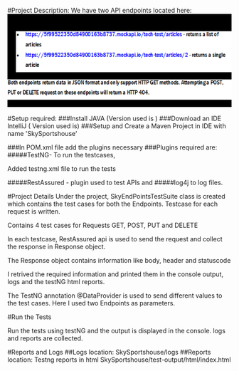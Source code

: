 #Project Description:
We have two API endpoints located here:
    ![img.png](img.png)  

#Setup required:
###Install JAVA (Version used is )
###Download an IDE IntelliJ ( Version used is)
###Setup and Create a Maven Project in IDE with name 'SkySportshouse'

###In POM.xml file add the plugins necessary 
###Plugins required are:
#####TestNG- To run the testcases, 

Added testng.xml file to run the tests

#####RestAssured - plugin used to test APIs and 
#####log4j to log files.

#Project Details
Under the project, SkyEndPointsTestSuite class is created which contains the test cases for both the Endpoints.
Testcase for each request is written.

Contains 4 test cases for Requests GET, POST, PUT and DELETE

In each testcase, RestAssured api is used to send the request and collect the response in Response object.

The Response object contains information like body, header and statuscode

I retrived the required information and printed them in the console output, logs and the testNG html reports.

The TestNG annotation @DataProvider is used to send different values to the test cases.
Here I used two Endpoints as parameters.

#Run the Tests

Run the tests using testNG and the output is displayed in the console.
logs and reports are collected.

#Reports and Logs
##Logs location:
SkySportshouse/logs
##Reports location:
Testng reports in html
SkySportshouse/test-output/html/index.html










